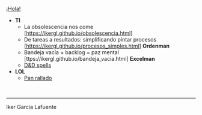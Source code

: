 [¡Hola!](https://ikergl.github.io/hola.html)

- **TI**
  - La obsolescencia nos come [https://ikergl.github.io/obsolescencia.html]
  - De tareas a resultados: simplificando pintar procesos [https://ikergl.github.io/procesos_simples.html]
**Ordenman**
  - Bandeja vacía + backlog = paz mental [ttps://ikergl.github.io/bandeja_vacia.html]
**Excelman**
  - [D&D spells](https://ikergl.github.io/d&d_spells.html)
- **LOL**
  - [Pan rallado](https://ikergl.github.io/pan_rallado.html)

<br>

___
Iker García Lafuente
